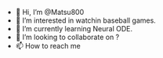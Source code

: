 - 👋 Hi, I’m @Matsu800
- 👀 I’m interested in watchin baseball games.
- 🌱 I’m currently learning Neural ODE.
- 💞️ I’m looking to collaborate on ?
- 📫 How to reach me 

<!---
Matsu800/Matsu800 is a ✨ special ✨ repository because its `README.md` (this file) appears on your GitHub profile.
You can click the Preview link to take a look at your changes.
--->
